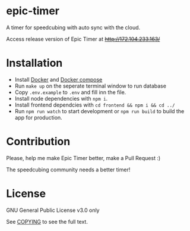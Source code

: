 # epic-timer

A timer for speedcubing with auto sync with the cloud.

Access release version of Epic Timer at ~~<http://172.104.233.163/>~~

# Installation

- Install [Docker](https://docs.docker.com/get-docker/) and [Docker compose](https://docs.docker.com/compose/)
- Run `make up` on the seperate terminal window to run database
- Copy `.env.example` to `.env` and fill inn the file.
- Install node dependencies with `npm i`.
- Install frontend dependcies with `cd frontend && npm i && cd ../`
- Run `npm run watch` to start development or `npm run build` to build the app for production.

# Contribution

Please, help me make Epic Timer better, make a Pull Request :)

The speedcubing community needs a better timer!


# License

GNU General Public License v3.0 only

See [COPYING](COPYING) to see the full text.
